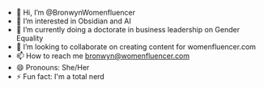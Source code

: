 - 👋 Hi, I’m @BronwynWomenfluencer
- 👀 I’m interested in Obsidian and AI
- 🌱 I’m currently doing a doctorate in business leadership on Gender Equality
- 💞️ I’m looking to collaborate on creating content for womenfluencer.com
- 📫 How to reach me bronwyn@womenfluencer.com
- 😄 Pronouns: She/Her
- ⚡ Fun fact: I'm a total nerd

<!---
BronwynWomenfluencer/BronwynWomenfluencer is a ✨ special ✨ repository because its `README.md` (this file) appears on your GitHub profile.
You can click the Preview link to take a look at your changes.
--->
